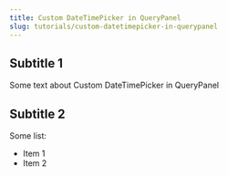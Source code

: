 ```yaml
---
title: Custom DateTimePicker in QueryPanel
slug: tutorials/custom-datetimepicker-in-querypanel
---
```


## Subtitle 1
Some text about Custom DateTimePicker in QueryPanel

## Subtitle 2
Some list:
 * Item 1
 * Item 2